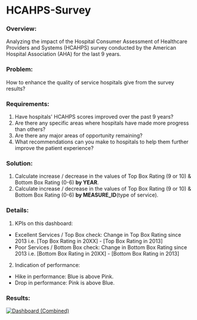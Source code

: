 # HCAHPS-Survey
### Overview:
Analyzing the impact of the Hospital Consumer Assessment of Healthcare Providers and Systems (HCAHPS) survey conducted by the American Hospital Association (AHA) for the last 9 years.
### Problem:
How to enhance the quality of service hospitals give from the survey results?
### Requirements:
1. Have hospitals' HCAHPS scores improved over the past 9 years?
2. Are there any specific areas where hospitals have made more progress than others?
3. Are there any major areas of opportunity remaining?
4. What recommendations can you make to hospitals to help them further improve the patient experience?
### Solution:
1. Calculate increase / decrease in the values of Top Box Rating (9 or 10) & Bottom Box Rating (0-6) **by YEAR**.
2. Calculate increase / decrease in the values of Top Box Rating (9 or 10) & Bottom Box Rating (0-6) **by MEASURE_ID**(type of service).
### Details:
1. KPIs on this dashboard:
* Excellent Services / Top Box check: Change in Top Box Rating since 2013 i.e. [Top Box Rating in 20XX] - [Top Box Rating in 2013]
* Poor Services / Bottom Box check: Change in Bottom Box Rating since 2013 i.e. [Bottom Box Rating in 20XX] - [Bottom Box Rating in 2013]
2. Indication of performance:
* Hike in performance: Blue is above Pink.
* Drop in performance: Pink is above Blue.
### Results:
<div class='tableauPlaceholder' id='viz1694243826154' style='position: relative'><noscript><a href='https://public.tableau.com/app/profile/shrideep.tamboli/viz/HCAHPSSurvey_16927047066870/Dashboard1#1'><img alt='Dashboard (Combined) ' src='https:&#47;&#47;public.tableau.com&#47;static&#47;images&#47;HC&#47;HCAHPSSurvey_16927047066870&#47;Dashboard1&#47;1_rss.png' style='border: none' /></a></noscript><object class='tableauViz'  style='display:none;'><param name='host_url' value='https%3A%2F%2Fpublic.tableau.com%2F' /> <param name='embed_code_version' value='3' /> <param name='site_root' value='' /><param name='name' value='HCAHPSSurvey_16927047066870&#47;Dashboard1' /><param name='tabs' value='no' /><param name='toolbar' value='yes' /><param name='static_image' value='https:&#47;&#47;public.tableau.com&#47;static&#47;images&#47;HC&#47;HCAHPSSurvey_16927047066870&#47;Dashboard1&#47;1.png' /> <param name='animate_transition' value='yes' /><param name='display_static_image' value='yes' /><param name='display_spinner' value='yes' /><param name='display_overlay' value='yes' /><param name='display_count' value='yes' /><param name='language' value='en-US' /></object></div> 
